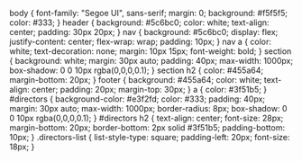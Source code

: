 body {
  font-family: "Segoe UI", sans-serif;
  margin: 0;
  background: #f5f5f5;
  color: #333;
}
header {
  background: #5c6bc0;
  color: white;
  text-align: center;
  padding: 30px 20px;
}
nav {
  background: #5c6bc0;
  display: flex;
  justify-content: center;
  flex-wrap: wrap;
  padding: 10px;
}
nav a {
  color: white;
  text-decoration: none;
  margin: 10px 15px;
  font-weight: bold;
}
section {
  background: white;
  margin: 30px auto;
  padding: 40px;
  max-width: 1000px;
  box-shadow: 0 0 10px rgba(0,0,0,0.1);
}
section h2 {
  color: #455a64;
  margin-bottom: 20px;
}
footer {
  background: #455a64;
  color: white;
  text-align: center;
  padding: 20px;
  margin-top: 30px;
}
a {
  color: #3f51b5;
}
#directors {
  background-color: #e3f2fd;
  color: #333;
  padding: 40px;
  margin: 30px auto;
  max-width: 1000px;
  border-radius: 8px;
  box-shadow: 0 0 10px rgba(0,0,0,0.1);
}
#directors h2 {
  text-align: center;
  font-size: 28px;
  margin-bottom: 20px;
  border-bottom: 2px solid #3f51b5;
  padding-bottom: 10px;
}
.directors-list {
  list-style-type: square;
  padding-left: 20px;
  font-size: 18px;
}
